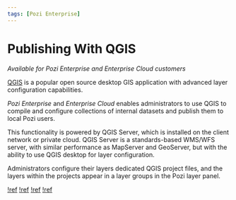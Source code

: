 ```yaml
---
tags: [Pozi Enterprise]
---
```


# Publishing With QGIS

*Available for Pozi Enterprise and Enterprise Cloud customers*

[QGIS](https://qgis.org/) is a popular open source desktop GIS application with advanced layer configuration capabilities.

*Pozi Enterprise* and *Enterprise Cloud* enables administrators to use QGIS to compile and configure collections of internal datasets and publish them to local Pozi users.

This functionality is powered by QGIS Server, which is installed on the client network or private cloud. QGIS Server is a standards-based WMS/WFS server, with similar performance as MapServer and GeoServer, but with the ability to use QGIS desktop for layer configuration.

Administrators configure their layers dedicated QGIS project files, and the layers within the projects appear in a layer groups in the Pozi layer panel.

[!ref](./setting-up-qgis/)
[!ref](./creating-qgis-projects/)
[!ref](./configuring-layers/)
[!ref](./configuring-linked-datasets/)
